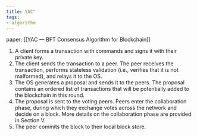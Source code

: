 ```yaml
---
title: YAC"
tags: 
- algorithm
---
```


paper: [[YAC — BFT Consensus Algorithm for Blockchain]]

1. A client forms a transaction with commands and signs it with their private key. 
2. The client sends the transaction to a peer. The peer receives the transaction, performs stateless validation (i.e., verifies that it is not malformed), and relays it to the OS. 
3. The OS generates a proposal and sends it to the peers. The proposal contains an ordered list of transactions that will be potentially added to the blockchain in this round. 
4. The proposal is sent to the voting peers. Peers enter the collaboration phase, during which they exchange votes across the network and decide on a block. More details on the collaboration phase are provided in Section V. 
5. The peer commits the block to their local block store.
